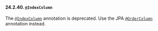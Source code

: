 #### 24.2.40. <span class="line-through">`@IndexColumn`</span>

<div class="paragraph">

The [<span class="line-through">`@IndexColumn`</span>](https://docs.jboss.org/hibernate/orm/5.2/javadocs/org/hibernate/annotations/IndexColumn.html) annotation is deprecated. Use the JPA [`@OrderColumn`](#annotations-jpa-ordercolumn) annotation instead.

</div>
</div>
<div class="sect3">